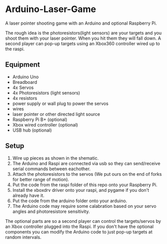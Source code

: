 # Arduino-Laser-Game
A laser pointer shooting game with an Arduino and optional Raspberry Pi.

The rough idea is the photoresistors(light sensors) are your targets and you shoot them with your laser pointer.
When you hit them they will fall down. A second player can pop-up targets using an Xbox360 controller wired up to the raspi.



## Equipment

- Arduino Uno
- Breadboard
- 4x Servos
- 4x Photoresistors (light sensors)
- 4x resistors
- power supply or wall plug to power the servos
- wires
- laser pointer or other directed light source
- Raspberry Pi B+ (optional)
- Xbox wired controller (optional)
- USB hub (optional)



## Setup

1. Wire up pieces as shown in the shematic.
2. The Arduino and Raspi are connected via usb so they can send/receive serial commands between eachother.
3. Attach the photoresistors to the servos (We put ours on the end of forks for better range of motion).
4. Put the code from the raspi folder of this repo onto your Raspberry Pi.
5. Install the xboxdrv driver onto your raspi, and pygame if you don't already have it.
6. Put the code from the arduino folder onto your arduino.
7. The Arduino code may require some calabration based on your servo angles and photoresistore sensitivity.


The optional parts are so a second player can control the targets/servos by an Xbox controller plugged into the Raspi.
If you don't have the optional components you can modify the Arduino code to just pop-up targets at random intervals.
